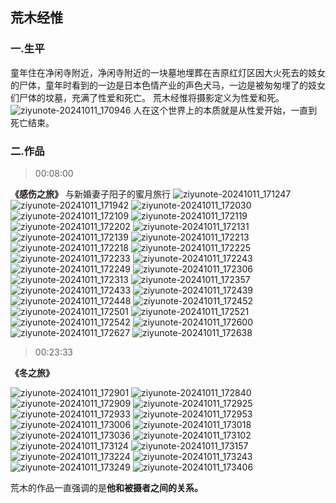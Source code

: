## 荒木经惟
### 一.生平
童年住在净闲寺附近，净闲寺附近的一块墓地埋葬在吉原红灯区因大火死去的妓女的尸体，童年时看到的一边是日本色情产业的声色犬马，一边是被匆匆埋了的妓女们尸体的坟墓，充满了性爱和死亡。
荒木经惟将摄影定义为性爱和死。
![ziyunote-20241011_170946](https://gitee.com/kawahara0616/photographnotes/raw/master/imgs/202410111709715.png)
人在这个世界上的本质就是从性爱开始，一直到死亡结束。

### 二.作品

> 00:08:00

**《感伤之旅》**
与新婚妻子阳子的蜜月旅行
![ziyunote-20241011_171247](https://gitee.com/kawahara0616/photographnotes/raw/master/imgs/202410111712729.png)
![ziyunote-20241011_171942](https://gitee.com/kawahara0616/photographnotes/raw/master/imgs/202410111719969.png)
![ziyunote-20241011_172030](https://gitee.com/kawahara0616/photographnotes/raw/master/imgs/202410111720283.png)
![ziyunote-20241011_172109](https://gitee.com/kawahara0616/photographnotes/raw/master/imgs/202410111721836.png)
![ziyunote-20241011_172119](https://gitee.com/kawahara0616/photographnotes/raw/master/imgs/202410111721493.png)
![ziyunote-20241011_172202](https://gitee.com/kawahara0616/photographnotes/raw/master/imgs/202410111722396.png)
![ziyunote-20241011_172131](https://gitee.com/kawahara0616/photographnotes/raw/master/imgs/202410111721498.png)
![ziyunote-20241011_172139](https://gitee.com/kawahara0616/photographnotes/raw/master/imgs/202410111721000.png)
![ziyunote-20241011_172213](https://gitee.com/kawahara0616/photographnotes/raw/master/imgs/202410111722788.png)
![ziyunote-20241011_172218](https://gitee.com/kawahara0616/photographnotes/raw/master/imgs/202410111722978.png)
![ziyunote-20241011_172225](https://gitee.com/kawahara0616/photographnotes/raw/master/imgs/202410111722784.png)
![ziyunote-20241011_172233](https://gitee.com/kawahara0616/photographnotes/raw/master/imgs/202410111722212.png)
![ziyunote-20241011_172243](https://gitee.com/kawahara0616/photographnotes/raw/master/imgs/202410111722145.png)
![ziyunote-20241011_172249](https://gitee.com/kawahara0616/photographnotes/raw/master/imgs/202410111722777.png)
![ziyunote-20241011_172306](https://gitee.com/kawahara0616/photographnotes/raw/master/imgs/202410111723389.png)
![ziyunote-20241011_172313](https://gitee.com/kawahara0616/photographnotes/raw/master/imgs/202410111723780.png)
![ziyunote-20241011_172357](https://gitee.com/kawahara0616/photographnotes/raw/master/imgs/202410111723645.png)
![ziyunote-20241011_172433](https://gitee.com/kawahara0616/photographnotes/raw/master/imgs/202410111724247.png)
![ziyunote-20241011_172439](https://gitee.com/kawahara0616/photographnotes/raw/master/imgs/202410111724296.png)
![ziyunote-20241011_172448](https://gitee.com/kawahara0616/photographnotes/raw/master/imgs/202410111724116.png)
![ziyunote-20241011_172452](https://gitee.com/kawahara0616/photographnotes/raw/master/imgs/202410111724888.png)
![ziyunote-20241011_172501](https://gitee.com/kawahara0616/photographnotes/raw/master/imgs/202410111725801.png)
![ziyunote-20241011_172521](https://gitee.com/kawahara0616/photographnotes/raw/master/imgs/202410111725977.png)
![ziyunote-20241011_172542](https://gitee.com/kawahara0616/photographnotes/raw/master/imgs/202410111725599.png)
![ziyunote-20241011_172600](https://gitee.com/kawahara0616/photographnotes/raw/master/imgs/202410111726145.png)
![ziyunote-20241011_172627](https://gitee.com/kawahara0616/photographnotes/raw/master/imgs/202410111726088.png)
![ziyunote-20241011_172638](https://gitee.com/kawahara0616/photographnotes/raw/master/imgs/202410111726189.png)

> 00:23:33

**《冬之旅》**

![ziyunote-20241011_172901](https://gitee.com/kawahara0616/photographnotes/raw/master/imgs/202410111729702.png)
![ziyunote-20241011_172840](https://gitee.com/kawahara0616/photographnotes/raw/master/imgs/202410111728843.png)
![ziyunote-20241011_172909](https://gitee.com/kawahara0616/photographnotes/raw/master/imgs/202410111729095.png)
![ziyunote-20241011_172925](https://gitee.com/kawahara0616/photographnotes/raw/master/imgs/202410111729722.png)
![ziyunote-20241011_172933](https://gitee.com/kawahara0616/photographnotes/raw/master/imgs/202410111729729.png)
![ziyunote-20241011_172953](https://gitee.com/kawahara0616/photographnotes/raw/master/imgs/202410111729864.png)
![ziyunote-20241011_173006](https://gitee.com/kawahara0616/photographnotes/raw/master/imgs/202410111730198.png)
![ziyunote-20241011_173018](https://gitee.com/kawahara0616/photographnotes/raw/master/imgs/202410111730633.png)
![ziyunote-20241011_173036](https://gitee.com/kawahara0616/photographnotes/raw/master/imgs/202410111730095.png)
![ziyunote-20241011_173102](https://gitee.com/kawahara0616/photographnotes/raw/master/imgs/202410111731614.png)
![ziyunote-20241011_173124](https://gitee.com/kawahara0616/photographnotes/raw/master/imgs/202410111731239.png)
![ziyunote-20241011_173157](https://gitee.com/kawahara0616/photographnotes/raw/master/imgs/202410111731966.png)
![ziyunote-20241011_173224](https://gitee.com/kawahara0616/photographnotes/raw/master/imgs/202410111732228.png)
![ziyunote-20241011_173243](https://gitee.com/kawahara0616/photographnotes/raw/master/imgs/202410111732099.png)
![ziyunote-20241011_173249](https://gitee.com/kawahara0616/photographnotes/raw/master/imgs/202410111732291.png)
![ziyunote-20241011_173406](https://gitee.com/kawahara0616/photographnotes/raw/master/imgs/202410111734855.png)

荒木的作品一直强调的是**他和被摄者之间的关系。**